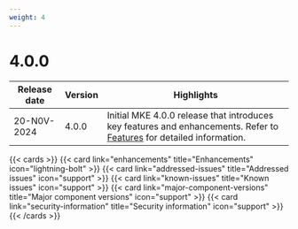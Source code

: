 ```yaml
---
weight: 4
---
```


# 4.0.0

| Release date | Version | Highlights                                                                                                                          |
|--------------|---------|-------------------------------------------------------------------------------------------------------------------------------------|
| 20-N0V-2024  | 4.0.0   | Initial MKE 4.0.0 release that introduces key features and enhancements. Refer to [Features](../features) for detailed information. |

{{< cards >}}
  {{< card link="enhancements" title="Enhancements" icon="lightning-bolt" >}}
  {{< card link="addressed-issues" title="Addressed issues" icon="support" >}}
  {{< card link="known-issues" title="Known issues" icon="support" >}}
  {{< card link="major-component-versions" title="Major component versions"
  icon="support" >}}
  {{< card link="security-information" title="Security information" icon="support" >}}
{{< /cards >}}
